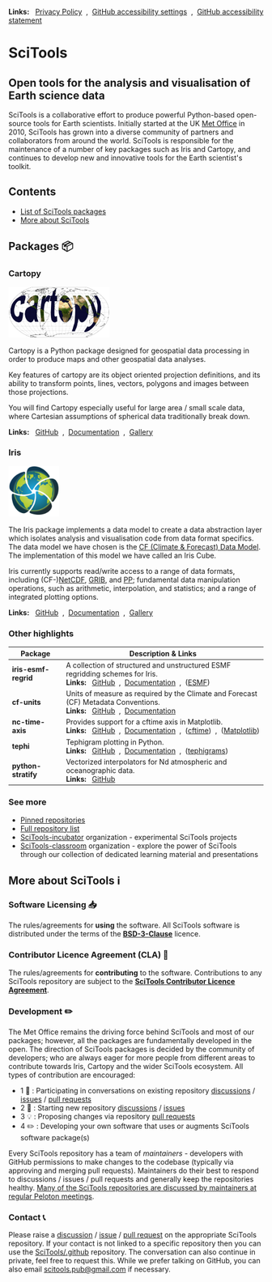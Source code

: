 **Links:**&nbsp;&nbsp; [Privacy Policy](privacy_policy.md)
&nbsp;,&nbsp;
[GitHub accessibility settings](https://docs.github.com/en/get-started/accessibility)
&nbsp;,&nbsp;
[GitHub accessibility statement](https://accessibility.github.com/)

# SciTools

## Open tools for the analysis and visualisation of Earth science data

SciTools is a collaborative effort to produce powerful Python-based open-source tools for Earth scientists. Initially started at the UK [Met Office](https://www.metoffice.gov.uk/) in 2010, SciTools has grown into a diverse community of partners and collaborators from around the world. SciTools is responsible for the maintenance of a number of key packages such as Iris and Cartopy, and continues to develop new and innovative tools for the Earth scientist's toolkit.

## Contents

- [List of SciTools packages](#packages-package)
- [More about SciTools](#more-about-scitools-information_source)

## Packages :package:

### Cartopy

<img src="https://raw.githubusercontent.com/SciTools/cartopy/main/docs/source/_static/cartopy.png" height="100" alt="cartopy logo">

Cartopy is a Python package designed for geospatial data processing in order to produce maps and other geospatial data analyses.

Key features of cartopy are its object oriented projection definitions, and its ability to transform points, lines, vectors, polygons and images between those projections.

You will find Cartopy especially useful for large area / small scale data, where Cartesian assumptions of spherical data traditionally break down.

**Links:**&nbsp;&nbsp; [GitHub](https://github.com/SciTools/cartopy)
&nbsp;,&nbsp;
[Documentation](https://scitools.org.uk/cartopy/docs/latest/)
&nbsp;,&nbsp;
[Gallery](https://scitools.org.uk/cartopy/docs/latest/gallery/index.html)

### Iris

<img src="https://raw.githubusercontent.com/SciTools/iris/main/docs/src/_static/iris-logo.svg" height="100" alt="iris logo">

The Iris package implements a data model to create a data abstraction layer which isolates analysis and visualisation code from data format specifics. The data model we have chosen is the [CF (Climate & Forecast) Data Model](https://cfconventions.org/). The implementation of this model we have called an Iris Cube.

Iris currently supports read/write access to a range of data formats, including (CF-)[NetCDF](https://github.com/Unidata/netcdf-c), [GRIB](https://confluence.ecmwf.int/display/CKB/What+are+GRIB+files+and+how+can+I+read+them), and [PP](https://artefacts.ceda.ac.uk/badc_datadocs/um/umdp_F3-UMDPF3.pdf); fundamental data manipulation operations, such as arithmetic, interpolation, and statistics; and a range of integrated plotting options.

**Links:**&nbsp;&nbsp; [GitHub](https://github.com/SciTools/iris)
&nbsp;,&nbsp;
[Documentation](https://scitools-iris.readthedocs.io/en/stable/)
&nbsp;,&nbsp;
[Gallery](https://scitools-iris.readthedocs.io/en/stable/generated/gallery/index.html)

### Other highlights

| Package | Description & Links |
| - | - |
| **iris-esmf-regrid** | A collection of structured and unstructured ESMF regridding schemes for Iris.<br>**Links:**&nbsp;&nbsp; [GitHub](https://github.com/SciTools-incubator/iris-esmf-regrid) &nbsp;,&nbsp; [Documentation](https://iris-esmf-regrid.readthedocs.io/en/stable/) &nbsp;,&nbsp; ([ESMF](https://earthsystemmodeling.org/)) |
| **cf-units** | Units of measure as required by the Climate and Forecast (CF) Metadata Conventions.<br>**Links:**&nbsp;&nbsp; [GitHub](https://github.com/SciTools/cf-units) &nbsp;,&nbsp; [Documentation](https://cf-units.readthedocs.io/en/stable/) |
| **nc-time-axis** | Provides support for a cftime axis in Matplotlib.<br>**Links:**&nbsp;&nbsp; [GitHub](https://github.com/SciTools/nc-time-axis) &nbsp;,&nbsp; [Documentation](https://nc-time-axis.readthedocs.io/en/stable/) &nbsp;,&nbsp; ([cftime](https://github.com/Unidata/cftime)) &nbsp;,&nbsp; ([Matplotlib](https://matplotlib.org/)) |
| **tephi** | Tephigram plotting in Python.<br>**Links:**&nbsp;&nbsp; [GitHub](https://github.com/SciTools/tephi) &nbsp;,&nbsp; [Documentation](http://tephi.readthedocs.org/) &nbsp;,&nbsp; ([tephigrams](https://en.wikipedia.org/wiki/Tephigram)) |
| **python-stratify** | Vectorized interpolators for Nd atmospheric and oceanographic data.<br>**Links:**&nbsp;&nbsp; [GitHub](https://github.com/SciTools/python-stratify) |

### See more

- [Pinned repositories](https://github.com/SciTools#:~:text=Pinned)
- [Full repository list](https://github.com/SciTools#org-profile-repositories)
- [SciTools-incubator](https://github.com/SciTools-incubator) organization - experimental SciTools projects
- [SciTools-classroom](https://github.com/SciTools-classroom) organization - explore the power of SciTools through our collection of dedicated learning material and presentations

## More about SciTools :information_source:

### Software Licensing :inbox_tray:

The rules/agreements for **using** the software. All SciTools software is distributed under the terms of the [**BSD-3-Clause**](https://spdx.org/licenses/BSD-3-Clause.html) licence.

### Contributor Licence Agreement (CLA) :pencil:

The rules/agreements for **contributing** to the software. Contributions to any SciTools repository are subject to the [**SciTools Contributor Licence Agreement**](https://cla-assistant.io/SciTools/).

### Development :pencil2:

The Met Office remains the driving force behind SciTools and most of our packages; however, all the packages are fundamentally developed in the open. The direction of SciTools packages is decided by the community of developers; who are always eager for more people from different areas to contribute towards Iris, Cartopy and the wider SciTools ecosystem. All types of contribution are encouraged:

<!--- The list below has slightly odd formatting around the emojis to help it behave better with screen readers (keeping the page more accessible). -->

- 1 :speech_balloon: : Participating in conversations on existing repository [discussions](https://docs.github.com/en/discussions/collaborating-with-your-community-using-discussions/about-discussions) / [issues](https://docs.github.com/en/issues/tracking-your-work-with-issues/about-issues) / [pull requests](https://docs.github.com/en/pull-requests/collaborating-with-pull-requests/proposing-changes-to-your-work-with-pull-requests/about-pull-requests)
- 2 :bell: : Starting new repository [discussions](https://docs.github.com/en/discussions/collaborating-with-your-community-using-discussions/about-discussions) / [issues](https://docs.github.com/en/issues/tracking-your-work-with-issues/about-issues)
- 3 :bulb: : Proposing changes via repository [pull requests](https://docs.github.com/en/pull-requests/collaborating-with-pull-requests/proposing-changes-to-your-work-with-pull-requests/about-pull-requests)
- 4 :pencil2: : Developing your own software that uses or augments SciTools software package(s)

Every SciTools repository has a team of _maintainers_ - developers with GitHub permissions to make changes to the codebase (typically via approving and merging pull requests). Maintainers do their best to respond to discussions / issues / pull requests and generally keep the repositories healthy. [Many of the SciTools repositories are discussed by maintainers at regular Peloton meetings](https://github.com/orgs/SciTools/projects/13?pane=info).

### Contact :telephone_receiver:

Please raise a [discussion](https://docs.github.com/en/discussions/collaborating-with-your-community-using-discussions/about-discussions) / [issue](https://docs.github.com/en/issues/tracking-your-work-with-issues/about-issues) / [pull request](https://docs.github.com/en/pull-requests/collaborating-with-pull-requests/proposing-changes-to-your-work-with-pull-requests/about-pull-requests) on the appropriate SciTools repository. If your contact is not linked to a specific repository then you can use the [SciTools/.github](https://github.com/SciTools/.github) repository. The conversation can also continue in private, feel free to request this. While we prefer talking on GitHub, you can also email scitools.pub@gmail.com if necessary.
